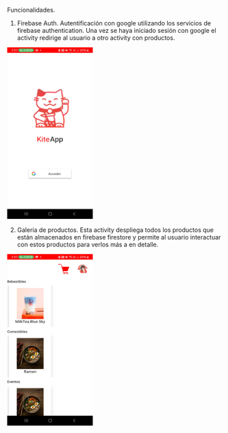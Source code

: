 Funcionalidades.
1. Firebase Auth.
Autentificación con google utilizando los servicios de firebase authentication. Una vez se haya iniciado sesión con google el activity redirige al usuario a otro activity con productos.
<img src="https://github.com/Toudopooks/KiteApp/blob/8ddb8d8265c7f4ed3110c7b2f4cc21b9f8ba8158/Screenshot_20241207_035707_KiteApp.jpg" height="400" width="200"/>

2. Galeria de productos.
Esta activity despliega todos los productos que están almacenados en firebase firestore y permite al usuario interactuar con estos productos para verlos más a en detalle.

<img src="https://github.com/Toudopooks/KiteApp/blob/f12ab2412c00efe03b6c0a60dfa01d6c01f707eb/Screenshot_20241207_035717_KiteApp.jpg" height="400" width="200"/>
